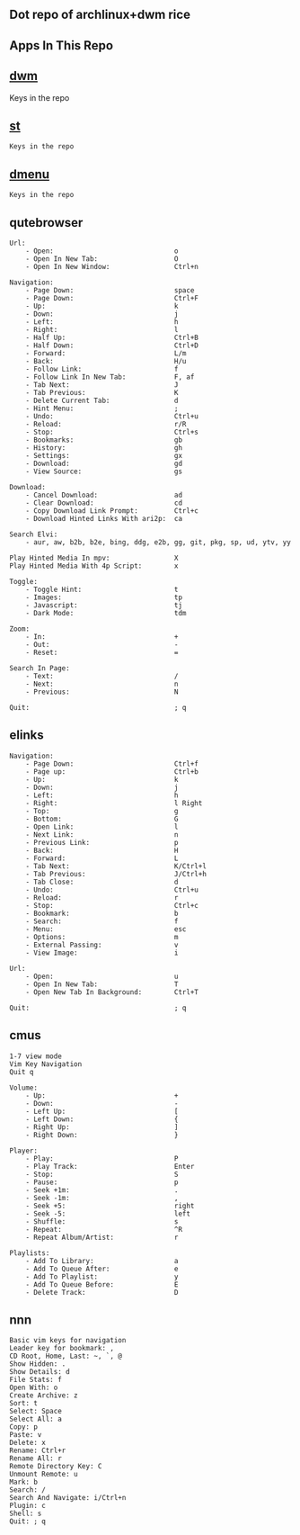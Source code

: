 Dot repo of archlinux+dwm rice
---

Apps In This Repo
---

[dwm](https://github.com/imrufbd/dwm)
---

Keys in the repo
    
[st](https://github.com/imrufbd/st)
---
    Keys in the repo
    
[dmenu](https://github.com/imrufbd/dmenu)
---
    Keys in the repo

qutebrowser
---

    Url:
        - Open:                              o
        - Open In New Tab:                   O
        - Open In New Window:                Ctrl+n
    
    Navigation:
        - Page Down:                         space
        - Page Down:                         Ctrl+F
        - Up:                                k
        - Down:                              j
        - Left:                              h
        - Right:                             l
        - Half Up:                           Ctrl+B
        - Half Down:                         Ctrl+D
        - Forward:                           L/m
        - Back:                              H/u
        - Follow Link:                       f
        - Follow Link In New Tab:            F, af
        - Tab Next:                          J
        - Tab Previous:                      K
        - Delete Current Tab:                d
        - Hint Menu:                         ;
        - Undo:                              Ctrl+u
        - Reload:                            r/R
        - Stop:                              Ctrl+s
        - Bookmarks:                         gb
        - History:                           gh
        - Settings:                          gx
        - Download:                          gd
        - View Source:                       gs

    Download:
        - Cancel Download:                   ad
        - Clear Download:                    cd
        - Copy Download Link Prompt:         Ctrl+c
        - Download Hinted Links With ari2p:  ca

    Search Elvi:
        - aur, aw, b2b, b2e, bing, ddg, e2b, gg, git, pkg, sp, ud, ytv, yy

    Play Hinted Media In mpv:                X
    Play Hinted Media With 4p Script:        x

    Toggle:
        - Toggle Hint:                       t
        - Images:                            tp
        - Javascript:                        tj
        - Dark Mode:                         tdm 

    Zoom:
        - In:                                +
        - Out:                               -
        - Reset:                             =

    Search In Page:
        - Text:                              /
        - Next:                              n
        - Previous:                          N

    Quit:                                    ; q


elinks
---

    Navigation:
        - Page Down:                         Ctrl+f
        - Page up:                           Ctrl+b
        - Up:                                k
        - Down:                              j
        - Left:                              h
        - Right:                             l Right
        - Top:                               g
        - Bottom:                            G
        - Open Link:                         l
        - Next Link:                         n
        - Previous Link:                     p
        - Back:                              H
        - Forward:                           L
        - Tab Next:                          K/Ctrl+l
        - Tab Previous:                      J/Ctrl+h
        - Tab Close:                         d
        - Undo:                              Ctrl+u
        - Reload:                            r
        - Stop:                              Ctrl+c
        - Bookmark:                          b
        - Search:                            f
        - Menu:                              esc
        - Options:                           m
        - External Passing:                  v
        - View Image:                        i

    Url:
        - Open:                              u
        - Open In New Tab:                   T
        - Open New Tab In Background:        Ctrl+T

    Quit:                                    ; q

cmus
---
    1-7 view mode
    Vim Key Navigation
    Quit q
 
    Volume:
        - Up:                                +
        - Down:                              -
        - Left Up:                           [
        - Left Down:                         {
        - Right Up:                          ]
        - Right Down:                        }

    Player:
        - Play:                              P
        - Play Track:                        Enter
        - Stop:                              S
        - Pause:                             p
        - Seek +1m:                          .
        - Seek -1m:                          ,
        - Seek +5:                           right
        - Seek -5:                           left
        - Shuffle:                           s
        - Repeat:                            ^R
        - Repeat Album/Artist:               r

    Playlists:
        - Add To Library:                    a
        - Add To Queue After:                e
        - Add To Playlist:                   y
        - Add To Queue Before:               E
        - Delete Track:                      D

nnn
---
    Basic vim keys for navigation
    Leader key for bookmark: ,
    CD Root, Home, Last: ~, `, @
    Show Hidden: .
    Show Details: d
    File Stats: f
    Open With: o
    Create Archive: z
    Sort: t
    Select: Space
    Select All: a
    Copy: p
    Paste: v
    Delete: x
    Rename: Ctrl+r
    Rename All: r
    Remote Directory Key: C
    Unmount Remote: u
    Mark: b
    Search: /
    Search And Navigate: i/Ctrl+n
    Plugin: c
    Shell: s
    Quit: ; q
